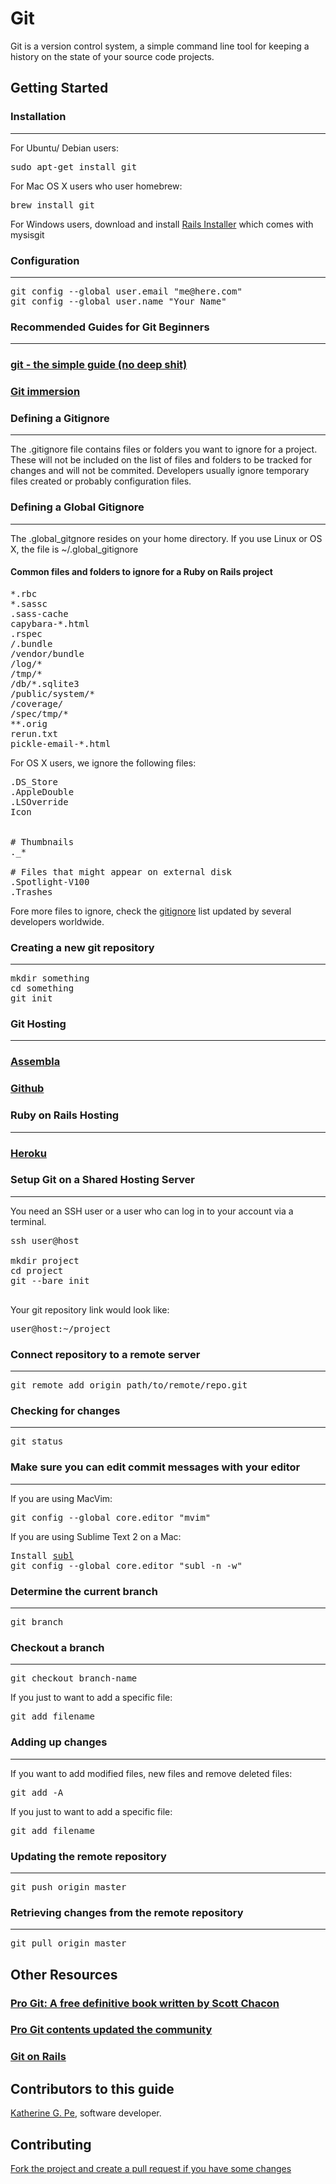 # Git

Git is a version control system, a simple command line tool for keeping a history on the state of your source code projects.

## Getting Started

### Installation
-------------------------

For Ubuntu/ Debian users:

<pre>
sudo apt-get install git
</pre>

For Mac OS X users who user homebrew:

<pre>
brew install git
</pre>

For Windows users, download and install <a href="http://railsinstaller.org/" target="_blank">Rails Installer</a> which comes with mysisgit

### Configuration
-------------------------

<pre>
git config --global user.email "me@here.com"
git config --global user.name "Your Name"
</pre>

### Recommended Guides for Git Beginners
-------------------------

### <a href ="http://rogerdudler.github.com/git-guide/" target="_blank"> git - the simple guide (no deep shit) </a>

### <a href ="http://gitimmersion.com/" target="_blank"> Git immersion </a>


### Defining a Gitignore
-------------------------

The .gitignore file contains files or folders you want to ignore for a project. These will not be included on the list of files and folders to be tracked for changes and will not be commited. Developers usually ignore temporary files created or probably configuration files.


### Defining a Global Gitignore
-------------------------------

The .global_gitgnore resides on your home directory. If you use Linux or OS X, the file is ~/.global_gitignore

#### Common files and folders to ignore for a Ruby on Rails project

<pre>
*.rbc
*.sassc
.sass-cache
capybara-*.html
.rspec
/.bundle
/vendor/bundle
/log/*
/tmp/*
/db/*.sqlite3
/public/system/*
/coverage/
/spec/tmp/*
**.orig
rerun.txt
pickle-email-*.html
</pre>

For OS X users, we ignore the following files:

<pre>
.DS_Store
.AppleDouble
.LSOverride
Icon


# Thumbnails
._*

# Files that might appear on external disk
.Spotlight-V100
.Trashes
</pre>

Fore more files to ignore, check the <a href="https://github.com/github/gitignore/tree/master/Global" target="_blank">gitignore</a> list updated by several developers worldwide.

### Creating a new git repository
-------------------------------

<pre>
mkdir something
cd something
git init
</pre>


### Git Hosting
-------------------------------

### <a href ="http://assembla.com/" target="_blank"> Assembla </a>

### <a href ="https://github.com/" target="_blank"> Github </a>


### Ruby on Rails Hosting
-------------------------------

### <a href ="https://heroku.com/" target="_blank"> Heroku </a>


### Setup Git on a Shared Hosting Server
-------------------------------

You need an SSH user or a user who can log in to your account via a terminal.

<pre>
ssh user@host

mkdir project
cd project
git --bare init

</pre>

Your git repository link would look like:


<pre>
user@host:~/project
</pre>

### Connect repository to a remote server
-------------------------------

<pre>
git remote add origin path/to/remote/repo.git
</pre>

### Checking for changes
-------------------------------

<pre>
git status
</pre>

### Make sure you can edit commit messages with your editor
-------------------------------

If you are using MacVim:

<pre>
git config --global core.editor "mvim"
</pre>

If you are using Sublime Text 2 on a Mac:

<pre>
Install <a href="http://www.sublimetext.com/docs/2/osx_command_line.html" target="_blank">subl</a>
git config --global core.editor "subl -n -w"
</pre>

### Determine the current branch
-------------------------------

<pre>
git branch
</pre>

### Checkout a branch
-------------------------------

<pre>
git checkout branch-name
</pre>

If you just to want to add a specific file:

<pre>
git add filename
</pre>


### Adding up changes
-------------------------------

If you want to add modified files, new files and remove deleted files:

<pre>
git add -A
</pre>

If you just to want to add a specific file:

<pre>
git add filename
</pre>


### Updating the remote repository
-------------------------------

<pre>
git push origin master
</pre>


### Retrieving changes from the remote repository
-------------------------------

<pre>
git pull origin master
</pre>


## Other Resources

### <a href ="http://git-scm.com/book" target="_blank"> Pro Git: A free definitive book written by Scott Chacon</a>
### <a href ="https://github.com/progit/progit" target="_blank"> Pro Git contents updated the community</a>
### <a href ="http://railscasts.com/episodes/96-git-on-rails" target="_blank"> Git on Rails </a>


## Contributors to this guide

<a href ="https://blog.bridgeutiopiaweb.com" target="_blank"> Katherine G. Pe</a>, software developer.


## Contributing

<a href ="https://github.com/railsgirls-ph/rails-girls-manila-2012" target="_blank"> Fork the project and create a pull request if you have some changes</a>
